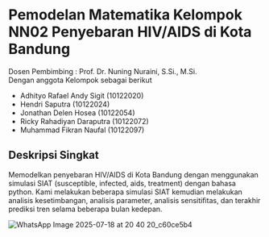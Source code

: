 # Pemodelan Matematika Kelompok NN02 Penyebaran HIV/AIDS di Kota Bandung  
Dosen Pembimbing : Prof. Dr. Nuning Nuraini, S.Si., M.Si.  
Dengan anggota Kelompok sebagai berikut  
- Adhityo Rafael Andy Sigit (10122020)
- Hendri Saputra (10122024)
- Jonathan Delen Hosea (10122054)
- Ricky Rahadiyan Daraputra (10122072)
- Muhammad Fikran Naufal (10122097)

## Deskripsi Singkat  
Memodelkan penyebaran HIV/AIDS di Kota Bandung dengan menggunakan simulasi SIAT (susceptible, infected, aids, treatment) dengan bahasa python. Kami melakukan beberapa simulasi SIAT kemudian melakukan analisis kesetimbangan, analisis parameter, analisis sensitifitas, dan terakhir prediksi tren selama beberapa bulan kedepan.

![WhatsApp Image 2025-07-18 at 20 40 20_c60ce5b4](https://github.com/user-attachments/assets/aa26ff1e-8445-40b6-98e0-34c7fda46671)
